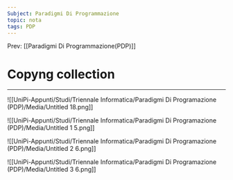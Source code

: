 ```yaml
---
Subject: Paradigmi Di Programmazione
topic: nota
tags: PDP
---
```


Prev: [[Paradigmi Di Programmazione(PDP)]]

# Copyng collection
---


![[UniPi-Appunti/Studi/Triennale Informatica/Paradigmi Di Programazione (PDP)/Media/Untitled 18.png]]

![[UniPi-Appunti/Studi/Triennale Informatica/Paradigmi Di Programazione (PDP)/Media/Untitled 1 5.png]]

![[UniPi-Appunti/Studi/Triennale Informatica/Paradigmi Di Programazione (PDP)/Media/Untitled 2 6.png]]

![[UniPi-Appunti/Studi/Triennale Informatica/Paradigmi Di Programazione (PDP)/Media/Untitled 3 6.png]]
